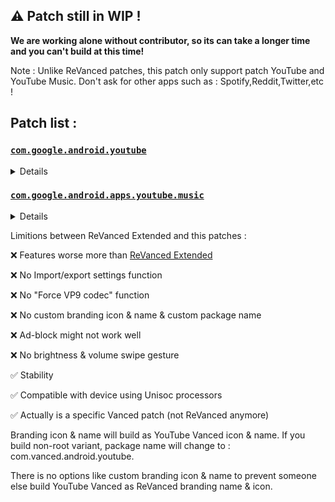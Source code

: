 ##  ⚠️ Patch still in WIP !
**We are working alone without contributor, so its can take a longer time and you can't build at this time!**



Note : 
Unlike ReVanced patches, this patch only support patch YouTube and YouTube Music. Don't ask for other apps such as : Spotify,Reddit,Twitter,etc !

## Patch list : 

### [ `com.google.android.youtube`](https://play.google.com/store/apps/details?id=com.google.android.youtube)
<details>

| Patch | Description | Supported Version |
|:--------:|:--------------:|:-----------------:|
| `remove-ads` | Remove advertisement from Video and Shorts. | all |
| `remove-general-ads` | Remove advertisement banner on homepage. | all |
| `microg-support` | Ability to login Google account with Vanced microG. Required when build non-root variant. | all |
| `sunxivanced-support` | Ability to login Google account with sunxivanced. Required when build non-root variant. (Exclude microg-support when building!) | all |
| `pip` | Play videos in Picture-in-Pictures mode | all |
| `bg-playback` | Playback videos in background mode | all |
| `vanced-settings` | Vanced settings. | all |
| `disable-pip-shorts` | Disable Picture-in-Pictures in Shorts. (Experiment flag) | all |
| `branding-vanced` | Applies YouTube Vanced icon and splash background. | all |
| `vanced-name` | Change branding names to YouTube Vanced. | all |
| `package-name` | Change package name to com.vanced.android.youtube (Warning : non-root only) | all |
| `ryd` | Return YouTube dislikes integration. | all |
| `sponsorblock` | SponsorBlock integration. | all |
| `video-download` | Download videos and audio from YouTube Vanced with NewPipe bulit-in integration. | all |
| `seekbar-shorts` | Seekbar in Shorts (Experiment) | all |
| `videoquality` | Enable old video quality layout. | all |
| `black-theme` | Applies black theme. | all |
| `monettheme`| Applies Material You theme (Android 12+), minSDK version also change to 31. | all |
| `old-layout` | Spoof YouTube version to 17.03.38 to restore old layout. | all |
| `optimize` | Optimize apk after patching complete. | all |
| `crash-fix` | Fix crash issue on device using Unisoc processors. | all |


</details>

### [ `com.google.android.apps.youtube.music`](https://play.google.com/store/apps/details?id=com.google.android.apps.youtube.music)
<details>

| Patch | Description | Supported version |
|:--------:|:--------------:|:-----------------:|
| `remove-ads` | Remove advertisement from YT Music. | all |
| `remove-premium` | Remove buy YouTube Premium banner. | all |
| `branding-logo` | Change original YouTube Music logo, header and splash to YouTube Music Vanced. | all | 
| `branding-name` | Change app name to YouTube Music Vanced. | all |
| `package-name` | Change package name to com.vanced.android.apps.youtube.music (Warning : non-root only) | all |
| `bg-playback` | Play music in background. | all |
| `vanced-settings` | YT Music Vanced settings | all |
| `disable-cast` | Disable cast button | all |
| `microg-support` | Ability to login Google account with Vanced microG. Required when build non-root variant. | all | 
| `sunxivanced-support` | Ability to login Google account with sunxivanced. Required when build non-root variant. (Exclude microg-support when building!) | all |
</details>


Limitions between ReVanced Extended and this patches : 

❌ Features worse more than [ReVanced Extended](https://t.me/revanced_extended)

❌ No Import/export settings function

❌ No "Force VP9 codec" function

❌ No custom branding icon & name & custom package name

❌ Ad-block might not work well

❌ No brightness & volume swipe gesture

✅ Stability 

✅ Compatible with device using Unisoc processors

✅ Actually is a specific Vanced patch (not ReVanced anymore)

Branding icon & name will build as YouTube Vanced icon & name. If you build non-root variant, package name will change to : com.vanced.android.youtube.

There is no options like custom branding icon & name to prevent someone else build YouTube Vanced as ReVanced branding name & icon.
